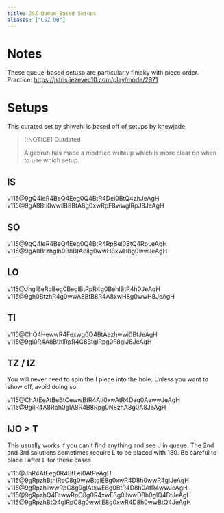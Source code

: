 ```yaml
---
title: JSZ Queue-Based Setups
aliases: ["LSZ QB"]
---
```

# Notes
These queue-based setusp are particularly finicky with piece order.
Practice: https://jstris.jezevec10.com/play/mode/2971
# Setups

This curated set by shiwehi is based off of setups by knewjade. 

> [!NOTICE] Outdated
>
> Algebruh has made a modified writeup which is more clear on when to use which setup.

## IS
<fumen size="22">v115@9gQ4IeR4BeQ4Eeg0Q4BtR4Dei0BtQ4zhJeAgH</fumen>
<fumen size="22">v115@9gA8Bti0wwilB8BtA8g0xwRpF8wwglRpJ8JeAgH</fumen>
## SO
<fumen size="22">v115@9gQ4IeR4BeQ4Eeg0Q4BtR4RpBei0BtQ4RpLeAgH</fumen>
<fumen size="22">v115@9gA8Btzhglh0B8BtA8ilg0wwH8xwH8g0wwJeAgH</fumen>
## LO
<fumen size="22">v115@JhglBeRpBeg0BeglBtRpR4g0BehlBtR4h0JeAgH</fumen>
<fumen size="22">v115@9gh0BtzhR4g0wwA8BtB8R4A8xwH8g0wwH8JeAgH</fumen>
## TI
<fumen size="22">v115@ChQ4HewwR4Fexwg0Q4BtAezhwwi0BtJeAgH</fumen>
<fumen size="22">v115@9gi0R4A8BthlRpR4C8BtglRpg0F8glJ8JeAgH</fumen>
## TZ / IZ
You will never need to spin the I piece into the hole. Unless you want to show off, avoid doing so.

<fumen size="22">v115@ChAtEeAtBeBtCewwBtR4Ati0xwAtR4Deg0AewwJeAgH</fumen>
<fumen size="22">v115@9gilR4A8Rph0glA8R4B8Rpg0N8zhA8g0A8JeAgH</fumen>
## IJO > T
This usually works if you can't find anything and see J in queue.
The 2nd and 3rd solutions sometimes require L to be placed with 180. Be careful to place I after L for these cases.

<fumen size="22">v115@JhR4AtEeg0R4BtEei0AtPeAgH</fumen>
<fumen size="22">v115@9gRpzhBthlRpC8g0wwBtglE8g0xwR4D8h0wwR4glJeAgH</fumen>
<fumen size="22">v115@9gRpzhilwwRpC8g0glAtxwE8g0BtR4D8h0AtR4wwJeAgH</fumen>
<fumen size="22">v115@9gRpzhQ4BtwwRpC8g0R4xwE8g0ilwwD8h0glQ4BtJeAgH</fumen>
<fumen size="22">v115@9gRpzhBtQ4glRpC8g0wwilE8g0xwR4D8h0wwBtQ4JeAgH</fumen>


